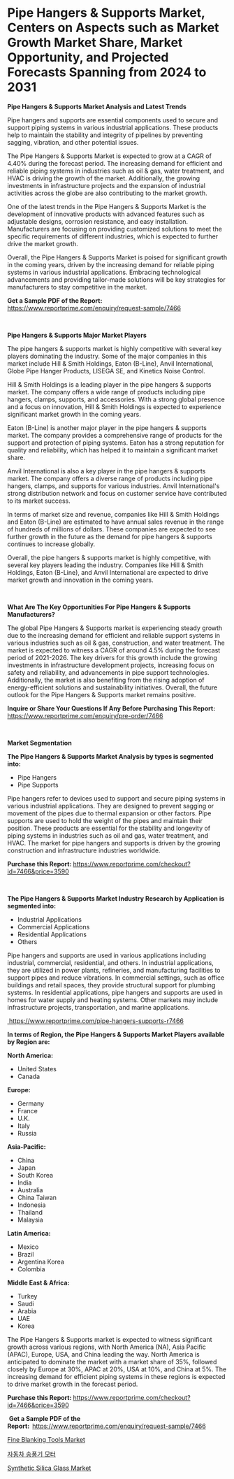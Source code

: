 <p><h1>Pipe Hangers & Supports Market, Centers on Aspects such as Market Growth Market Share, Market Opportunity, and Projected Forecasts Spanning from 2024 to 2031</h1></p><p><strong>Pipe Hangers & Supports Market Analysis and Latest Trends</strong></p>
<p><p>Pipe hangers and supports are essential components used to secure and support piping systems in various industrial applications. These products help to maintain the stability and integrity of pipelines by preventing sagging, vibration, and other potential issues.</p><p>The Pipe Hangers & Supports Market is expected to grow at a CAGR of 4.40% during the forecast period. The increasing demand for efficient and reliable piping systems in industries such as oil & gas, water treatment, and HVAC is driving the growth of the market. Additionally, the growing investments in infrastructure projects and the expansion of industrial activities across the globe are also contributing to the market growth.</p><p>One of the latest trends in the Pipe Hangers & Supports Market is the development of innovative products with advanced features such as adjustable designs, corrosion resistance, and easy installation. Manufacturers are focusing on providing customized solutions to meet the specific requirements of different industries, which is expected to further drive the market growth.</p><p>Overall, the Pipe Hangers & Supports Market is poised for significant growth in the coming years, driven by the increasing demand for reliable piping systems in various industrial applications. Embracing technological advancements and providing tailor-made solutions will be key strategies for manufacturers to stay competitive in the market.</p></p>
<p><strong>Get a Sample PDF of the Report:&nbsp;</strong> <a href="https://www.reportprime.com/enquiry/request-sample/7466">https://www.reportprime.com/enquiry/request-sample/7466</a></p>
<p>&nbsp;</p>
<p><strong>Pipe Hangers & Supports Major Market Players</strong></p>
<p><p>The pipe hangers & supports market is highly competitive with several key players dominating the industry. Some of the major companies in this market include Hill & Smith Holdings, Eaton (B-Line), Anvil International, Globe Pipe Hanger Products, LISEGA SE, and Kinetics Noise Control.</p><p>Hill & Smith Holdings is a leading player in the pipe hangers & supports market. The company offers a wide range of products including pipe hangers, clamps, supports, and accessories. With a strong global presence and a focus on innovation, Hill & Smith Holdings is expected to experience significant market growth in the coming years.</p><p>Eaton (B-Line) is another major player in the pipe hangers & supports market. The company provides a comprehensive range of products for the support and protection of piping systems. Eaton has a strong reputation for quality and reliability, which has helped it to maintain a significant market share.</p><p>Anvil International is also a key player in the pipe hangers & supports market. The company offers a diverse range of products including pipe hangers, clamps, and supports for various industries. Anvil International's strong distribution network and focus on customer service have contributed to its market success.</p><p>In terms of market size and revenue, companies like Hill & Smith Holdings and Eaton (B-Line) are estimated to have annual sales revenue in the range of hundreds of millions of dollars. These companies are expected to see further growth in the future as the demand for pipe hangers & supports continues to increase globally.</p><p>Overall, the pipe hangers & supports market is highly competitive, with several key players leading the industry. Companies like Hill & Smith Holdings, Eaton (B-Line), and Anvil International are expected to drive market growth and innovation in the coming years.</p></p>
<p>&nbsp;</p>
<p><strong>What Are The Key Opportunities For Pipe Hangers & Supports Manufacturers?</strong></p>
<p><p>The global Pipe Hangers & Supports market is experiencing steady growth due to the increasing demand for efficient and reliable support systems in various industries such as oil & gas, construction, and water treatment. The market is expected to witness a CAGR of around 4.5% during the forecast period of 2021-2026. The key drivers for this growth include the growing investments in infrastructure development projects, increasing focus on safety and reliability, and advancements in pipe support technologies. Additionally, the market is also benefiting from the rising adoption of energy-efficient solutions and sustainability initiatives. Overall, the future outlook for the Pipe Hangers & Supports market remains positive.</p></p>
<p><strong>Inquire or Share Your Questions If Any Before Purchasing This Report:</strong> <a href="https://www.reportprime.com/enquiry/pre-order/7466">https://www.reportprime.com/enquiry/pre-order/7466</a></p>
<p>&nbsp;</p>
<p><strong>Market Segmentation</strong></p>
<p><strong>The Pipe Hangers & Supports Market Analysis by types is segmented into:</strong></p>
<p><ul><li>Pipe Hangers</li><li>Pipe Supports</li></ul></p>
<p><p>Pipe hangers refer to devices used to support and secure piping systems in various industrial applications. They are designed to prevent sagging or movement of the pipes due to thermal expansion or other factors. Pipe supports are used to hold the weight of the pipes and maintain their position. These products are essential for the stability and longevity of piping systems in industries such as oil and gas, water treatment, and HVAC. The market for pipe hangers and supports is driven by the growing construction and infrastructure industries worldwide.</p></p>
<p><strong>Purchase this Report:&nbsp;</strong><a href="https://www.reportprime.com/checkout?id=7466&price=3590">https://www.reportprime.com/checkout?id=7466&price=3590</a></p>
<p>&nbsp;</p>
<p><strong>The Pipe Hangers & Supports Market Industry Research by Application is segmented into:</strong></p>
<p><ul><li>Industrial Applications</li><li>Commercial Applications</li><li>Residential Applications</li><li>Others</li></ul></p>
<p><p>Pipe hangers and supports are used in various applications including industrial, commercial, residential, and others. In industrial applications, they are utilized in power plants, refineries, and manufacturing facilities to support pipes and reduce vibrations. In commercial settings, such as office buildings and retail spaces, they provide structural support for plumbing systems. In residential applications, pipe hangers and supports are used in homes for water supply and heating systems. Other markets may include infrastructure projects, transportation, and marine applications.</p></p>
<p><a href="https://www.reportprime.com/pipe-hangers-supports-r7466">&nbsp;https://www.reportprime.com/pipe-hangers-supports-r7466</a></p>
<p><strong>In terms of Region, the Pipe Hangers & Supports Market Players available by Region are:</strong></p>
<p>
    <p> <strong> North America: </strong>
        <ul>
            <li>United States</li>
            <li>Canada</li>
        </ul>
        </p> 
    <p> <strong> Europe: </strong>
        <ul>
            <li>Germany</li>
            <li>France</li>
            <li>U.K.</li>
            <li>Italy</li>
            <li>Russia</li>
        </ul>
        </p> 
    <p> <strong> Asia-Pacific: </strong>
        <ul>
            <li>China</li>
            <li>Japan</li>
            <li>South Korea</li>
            <li>India</li>
            <li>Australia</li>
            <li>China Taiwan</li>
            <li>Indonesia</li>
            <li>Thailand</li>
            <li>Malaysia</li>
        </ul>
        </p> 
    <p> <strong> Latin America: </strong>
        <ul>
            <li>Mexico</li>
            <li>Brazil</li>
            <li>Argentina Korea</li>
            <li>Colombia</li>
        </ul>
        </p> 
    <p> <strong> Middle East & Africa: </strong>
        <ul>
            <li>Turkey</li>
            <li>Saudi</li>
            <li>Arabia</li>
            <li>UAE</li>
            <li>Korea</li>
        </ul>
    </p>
    </p>
<p><p>The Pipe Hangers & Supports market is expected to witness significant growth across various regions, with North America (NA), Asia Pacific (APAC), Europe, USA, and China leading the way. North America is anticipated to dominate the market with a market share of 35%, followed closely by Europe at 30%, APAC at 20%, USA at 10%, and China at 5%. The increasing demand for efficient piping systems in these regions is expected to drive market growth in the forecast period.</p></p>
<p><strong>Purchase this Report: </strong><a href="https://www.reportprime.com/checkout?id=7466&price=3590">https://www.reportprime.com/checkout?id=7466&price=3590</a></p>
<p>&nbsp;<strong>Get a Sample PDF of the Report:&nbsp;&nbsp;</strong><a href="https://www.reportprime.com/enquiry/request-sample/7466">https://www.reportprime.com/enquiry/request-sample/7466</a></p>
<p><strong></strong></p>
<p><p><a href="https://www.linkedin.com/pulse/fine-blanking-tools-market-size-furnishes-valuable-information-thvxf?trackingId=HtnJ2xAOcERcD%2Bs0PTsbPw%3D%3D">Fine Blanking Tools Market</a></p><p><a href="https://medium.com/@kathyorton6556/%EC%9E%90%EB%8F%99%EC%B0%A8-%EB%B8%94%EB%A1%9C%EC%9B%8C-%EB%AA%A8%ED%84%B0-%EC%8B%9C%EC%9E%A5-%EC%A0%84%EB%A7%9D-%EC%8B%9C%EC%9E%A5-%EB%8F%99%ED%96%A5-%EC%84%B1%EC%9E%A5-2024%EB%85%84%EB%B6%80%ED%84%B0-2031%EB%85%84%EA%B9%8C%EC%A7%80-%EC%98%88%EC%B8%A1%EB%90%9C-%EA%B2%B0%EA%B3%BC-03f11ea44d0a">자동차 송풍기 모터</a></p><p><a href="https://www.linkedin.com/pulse/synthetic-silica-glass-market-analysis-examines-its-scope-growth-4bugf?trackingId=t5gZ%2BuwRsnjOko28qp7JFg%3D%3D">Synthetic Silica Glass Market</a></p></p>